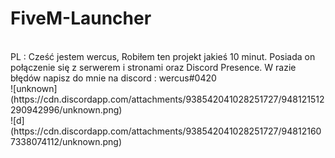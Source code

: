 # FiveM-Launcher #
<br>
PL : 
Cześć jestem wercus, Robiłem ten projekt jakieś 10 minut. Posiada on połączenie się z serwerem i stronami oraz Discord Presence.
W razie błędów napisz do mnie na discord : wercus#0420
<br>
![unknown](https://cdn.discordapp.com/attachments/938542041028251727/948121512290942996/unknown.png)
<br>
![d](https://cdn.discordapp.com/attachments/938542041028251727/948121607338074112/unknown.png)

